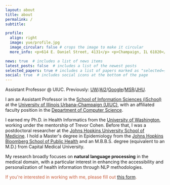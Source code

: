 ```yaml
---
layout: about
title: about
permalink: /
subtitle: 

profile:
  align: right
  image: yue/profile.jpg
  image_circular: false # crops the image to make it circular
  more_info: <p>614 E. Daniel Street, 4131</p> <p>Champaign, IL 61820</p>

news: true  # includes a list of news items
latest_posts: false  # includes a list of the newest posts
selected_papers: true # includes a list of papers marked as "selected={true}"
social: true  # includes social icons at the bottom of the page
---
```


<!-- <span style="font-size: 40px;">**Yue Guo**</span>  -->

Assistant Professor @ UIUC. Previously: [UW](https://bime.uw.edu)/[AI2](https://www.semanticscholar.org)/[Google](https://research.youtube/)/[MSR](https://www.microsoft.com/en-us/research/project/empowermd/)/[JHU](https://www.hopkinsmedicine.org/radiology).

I am an Assistant Professor in the [School of Information Sciences (iSchool)](https://ischool.illinois.edu/) at the [University of Illinois Urbana–Champaign (UIUC)](https://illinois.edu/), with an affiliated faculty position in the [Department of Computer Science](https://siebelschool.illinois.edu/).

I earned my Ph.D. in Health Informatics from the [University of Washington](https://bime.uw.edu), working under the mentorship of Trevor Cohen. Before that, I was a postdoctoral researcher at the [Johns Hopkins University School of Medicine](https://www.hopkinsmedicine.org/radiology). I hold a Master's degree in Epidemiology from the [Johns Hopkins Bloomberg School of Public Health](https://publichealth.jhu.edu) and an M.B.B.S. degree (equivalent to an M.D.) from Capital Medical University.

My research broadly focuses on **natural language processing** in the medical domain, with a particular interest in enhancing the accessibility and personalization of health information through NLP methodologies.

<span style="color: #C65D3C;">If you're interested in working with me, please fill out [this form](https://forms.gle/9qZHwVLkhyukeTAU6).</span>